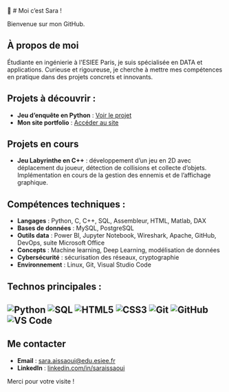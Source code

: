 👋 # Moi c’est Sara !

Bienvenue sur mon GitHub. 

## À propos de moi

Étudiante en ingénierie à l'ESIEE Paris, je suis spécialisée en DATA et applications.
Curieuse et rigoureuse, je cherche à mettre mes compétences en pratique dans des projets concrets et innovants.

## Projets à découvrir :

- **Jeu d’enquête en Python** : [Voir le projet](https://github.com/Yannick976/TBA)
- **Mon site portfolio** : [Accéder au site](https://saraaissaoui.github.io/mon-site/)

## Projets en cours

- **Jeu Labyrinthe en C++** : développement d’un jeu en 2D avec déplacement du joueur, détection de collisions et collecte d’objets.  
  Implémentation en cours de la gestion des ennemis et de l’affichage graphique.  
  
## Compétences techniques :

- **Langages** : Python, C, C++, SQL, Assembleur, HTML, Matlab, DAX  
- **Bases de données** : MySQL, PostgreSQL  
- **Outils data** : Power BI, Jupyter Notebook, Wireshark, Apache, GitHub, DevOps, suite Microsoft Office  
- **Concepts** : Machine learning, Deep Learning, modélisation de données  
- **Cybersécurité** : sécurisation des réseaux, cryptographie  
- **Environnement** : Linux, Git, Visual Studio Code

## Technos principales :

![Python](https://img.shields.io/badge/-Python-3776AB?style=flat-square&logo=python&logoColor=white)
![SQL](https://img.shields.io/badge/-SQL-4479A1?style=flat-square&logo=postgresql&logoColor=white)
![HTML5](https://img.shields.io/badge/-HTML5-E34F26?style=flat-square&logo=html5&logoColor=white)
![CSS3](https://img.shields.io/badge/-CSS3-1572B6?style=flat-square&logo=css3&logoColor=white)
![Git](https://img.shields.io/badge/-Git-F05032?style=flat-square&logo=git&logoColor=white)
![GitHub](https://img.shields.io/badge/-GitHub-181717?style=flat-square&logo=github&logoColor=white)
![VS Code](https://img.shields.io/badge/-VS_Code-007ACC?style=flat-square&logo=visual-studio-code&logoColor=white)
---
## Me contacter

- **Email** : sara.aissaoui@edu.esiee.fr 
- **LinkedIn** : [linkedin.com/in/saraissaoui](http://linkedin.com/in/sara-aissaoui-6b6b4a306)


Merci pour votre visite !
